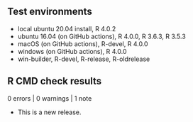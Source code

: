 ## Test environments
* local ubuntu 20.04 install, R 4.0.2
* ubuntu 16.04 (on GitHub actions), R 4.0.0, R 3.6.3, R 3.5.3
* macOS (on GitHub actions), R-devel, R 4.0.0
* windows (on GitHub actions), R 4.0.0
* win-builder, R-devel, R-release, R-oldrelease

## R CMD check results

0 errors | 0 warnings | 1 note

* This is a new release.
